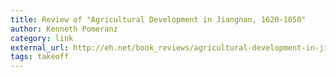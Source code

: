 ```yaml
---
title: Review of "Agricultural Development in Jiangnan, 1620-1850"
author: Kenneth Pomeranz
category: link
external_url: http://eh.net/book_reviews/agricultural-development-in-jiangnan-1620-1850/
tags: takeoff
---
```

